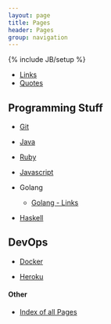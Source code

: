 ```yaml
---
layout: page
title: Pages 
header: Pages
group: navigation
---
```

{% include JB/setup %}



* [Links](/pages/links.html)
* [Quotes](/pages/quotes.html)



## Programming Stuff

* [Git](/pages/git/git.html)

* [Java](/pages/java/index.html)

* [Ruby](/pages/ruby/index.html)

* [Javascript](/pages/javascript/index.html)


* Golang
  * [Golang - Links](/pages/golang/links.html)


* [Haskell](/pages/haskell/index.html)


## DevOps

* [Docker](/pages/devops/docker.html)

* [Heroku](/pages/devops/heroku.html)



#### Other

* [Index of all Pages](/pages/index.html)
